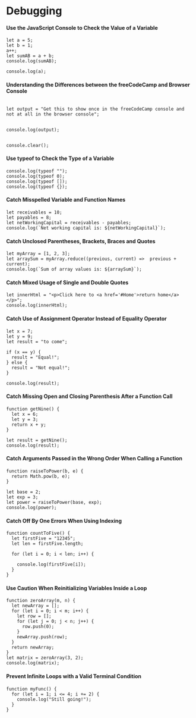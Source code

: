 # Debugging
#### Use the JavaScript Console to Check the Value of a Variable
```
let a = 5;
let b = 1;
a++;
let sumAB = a + b;
console.log(sumAB);

console.log(a);
```
#### Understanding the Differences between the freeCodeCamp and Browser Console
```

let output = "Get this to show once in the freeCodeCamp console and not at all in the browser console";


console.log(output);


console.clear();
```
#### Use typeof to Check the Type of a Variable
```
console.log(typeof "");
console.log(typeof 0);
console.log(typeof []);
console.log(typeof {});
```
#### Catch Misspelled Variable and Function Names
```
let receivables = 10;
let payables = 8;
let netWorkingCapital = receivables - payables;
console.log(`Net working capital is: ${netWorkingCapital}`);
```
#### Catch Unclosed Parentheses, Brackets, Braces and Quotes
```
let myArray = [1, 2, 3];
let arraySum = myArray.reduce((previous, current) =>  previous + current);
console.log(`Sum of array values is: ${arraySum}`);
```
#### Catch Mixed Usage of Single and Double Quotes
```
let innerHtml = "<p>Click here to <a href='#Home'>return home</a></p>";
console.log(innerHtml);
```
#### Catch Use of Assignment Operator Instead of Equality Operator
```
let x = 7;
let y = 9;
let result = "to come";

if (x == y) {
  result = "Equal!";
} else {
  result = "Not equal!";
}

console.log(result);
```
#### Catch Missing Open and Closing Parenthesis After a Function Call
```
function getNine() {
  let x = 6;
  let y = 3;
  return x + y;
}

let result = getNine();
console.log(result);
```
#### Catch Arguments Passed in the Wrong Order When Calling a Function
```
function raiseToPower(b, e) {
  return Math.pow(b, e);
}

let base = 2;
let exp = 3;
let power = raiseToPower(base, exp);
console.log(power);
```
#### Catch Off By One Errors When Using Indexing
```
function countToFive() {
  let firstFive = "12345";
  let len = firstFive.length;
  
  for (let i = 0; i < len; i++) {
   
    console.log(firstFive[i]);
  }
}
```
#### Use Caution When Reinitializing Variables Inside a Loop
```
function zeroArray(m, n) {
  let newArray = [];
  for (let i = 0; i < m; i++) {
    let row = []; 
    for (let j = 0; j < n; j++) {
      row.push(0);
    }
    newArray.push(row);
  }
  return newArray;
}
let matrix = zeroArray(3, 2);
console.log(matrix);
``` 
#### Prevent Infinite Loops with a Valid Terminal Condition
```
function myFunc() {
  for (let i = 1; i <= 4; i += 2) {
    console.log("Still going!");
  }
}
```